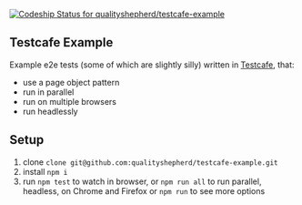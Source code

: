 [![Codeship Status for qualityshepherd/testcafe-example](https://app.codeship.com/projects/833a4d80-7100-0137-f6e1-16b3e657657a/status?branch=master)](https://app.codeship.com/projects/348317)

## Testcafe Example
Example e2e tests (some of which are slightly silly) written in [Testcafe](https://devexpress.github.io/testcafe/), that:
- use a page object pattern
- run in parallel
- run on multiple browsers
- run headlessly

## Setup
1. clone `clone git@github.com:qualityshepherd/testcafe-example.git`
2. install `npm i`
3. run `npm test` to watch in browser, or `npm run all` to run parallel, headless, on Chrome and Firefox or `npm run` to see more options

